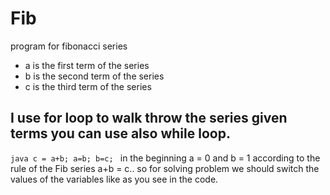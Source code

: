 # Fib
program for fibonacci series
* a is the first term of the series
* b is the second term of the series
* c is the third term of the series

## I use for loop to walk throw the series given terms you can use also while loop.

`java
c = a+b;
a=b;
b=c;
`
in the beginning a = 0 and b = 1 according to the rule of the Fib series a+b = c..
so for solving problem we should switch the values of the variables like as you see in the code.

